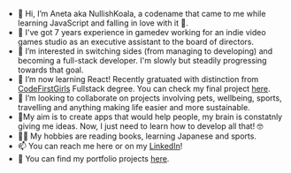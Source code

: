 - 👋 Hi, I’m Aneta aka NullishKoala, a codename that came to me while learning JavaScript and falling in love with it 🐨.
- 🦄 I've got 7 years experience in gamedev working for an indie video games studio as an executive assistant to the board of directors.
- 👀 I’m interested in switching sides (from managing to developing) and becoming a full-stack developer. I'm slowly but steadily progressing towards that goal.
- 🌱 I’m now learning React! Recently gratuated with distinction from [CodeFirstGirls](https://codefirstgirls.com/courses/cfgdegree/) Fullstack degree. You can check my final project [here](https://github.com/carolinenorris1/cfg_project). 
- 💞️ I’m looking to collaborate on projects involving pets, wellbeing, sports, travelling and anything making life easier and more sustainable.
- 🚀My aim is to create apps that would help people, my brain is constatnly giving me ideas. Now, I just need to learn how to develop all that! 🤓
- 🤸‍♀️ My hobbies are reading books, learning Japanese and sports.
- 📫 You can reach me here or on my [LinkedIn](https://www.linkedin.com/in/aneta-m-kaczmarek/)!
- 📒 You can find my portfolio projects [here](https://github.com/NullishKoala/Portfolio).
  
<!---
NullishKoala/NullishKoala is a ✨ special ✨ repository because its `README.md` (this file) appears on your GitHub profile.
You can click the Preview link to take a look at your changes.
--->
